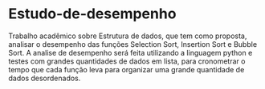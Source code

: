 # Estudo-de-desempenho

Trabalho acadêmico sobre Estrutura de dados, que tem como proposta, analisar o desempenho das funções Selection Sort, Insertion Sort e Bubble Sort. A analise de desempenho será feita utilizando a linguagem python e 
testes com grandes quantidades de dados em lista, para cronometrar o tempo que cada função leva para organizar uma grande quantidade de dados desordenados. 
